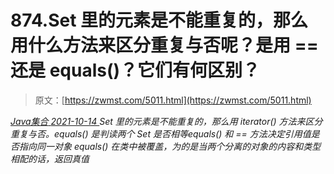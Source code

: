 <!--yml
category: 未分类
date: 0001-01-01 00:00:00
-->

# 874.Set 里的元素是不能重复的，那么用什么方法来区分重复与否呢？是用 == 还是 equals()？它们有何区别？

> 原文：[https://zwmst.com/5011.html](https://zwmst.com/5011.html)

   [ *Java集合* ](https://zwmst.com/java%e9%9b%86%e5%90%88)*[ <time datetime="2021-10-14T23:34:46+08:00"> 2021-10-14 </time> ](https://zwmst.com/5011.html)  Set 里的元素是不能重复的，那么用 iterator() 方法来区分重复与否。equals() 是判读两个 Set 是否相等equals() 和 == 方法决定引用值是否指向同一对象 equals() 在类中被覆盖，为的是当两个分离的对象的内容和类型相配的话，返回真值*